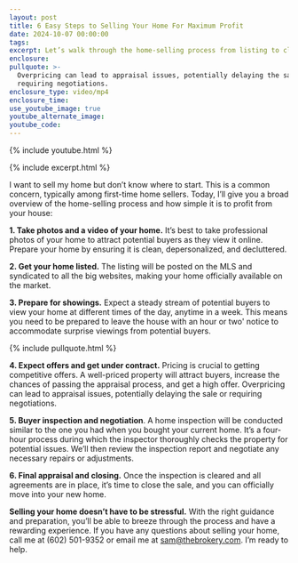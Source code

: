 ```yaml
---
layout: post
title: 6 Easy Steps to Selling Your Home For Maximum Profit
date: 2024-10-07 00:00:00
tags:
excerpt: Let’s walk through the home-selling process from listing to closing.
enclosure:
pullquote: >-
  Overpricing can lead to appraisal issues, potentially delaying the sale or
  requiring negotiations.
enclosure_type: video/mp4
enclosure_time:
use_youtube_image: true
youtube_alternate_image:
youtube_code:
---
```

{% include youtube.html %}

{% include excerpt.html %}

I want to sell my home but don’t know where to start. This is a common concern, typically among first-time home sellers. Today, I’ll give you a broad overview of the home-selling process and how simple it is to profit from your house:

**1\. Take photos and a video of your home.** It’s best to take professional photos of your home to attract potential buyers as they view it online. Prepare your home by ensuring it is clean, depersonalized, and decluttered.

**2\. Get your home listed.** The listing will be posted on the MLS and syndicated to all the big websites, making your home officially available on the market.

**3\. Prepare for showings.** Expect a steady stream of potential buyers to view your home at different times of the day, anytime in a week. This means you need to be prepared to leave the house with an hour or two' notice to accommodate surprise viewings from potential buyers.

{% include pullquote.html %}

**4\. Expect offers and get under contract.** Pricing is crucial to getting competitive offers. A well-priced property will attract buyers, increase the chances of passing the appraisal process, and get a high offer. Overpricing can lead to appraisal issues, potentially delaying the sale or requiring negotiations.

**5\. Buyer inspection and negotiation**. A home inspection will be conducted similar to the one you had when you bought your current home. It’s a four-hour process during which the inspector thoroughly checks the property for potential issues. We’ll then review the inspection report and negotiate any necessary repairs or adjustments.

**6\. Final appraisal and closing.** Once the inspection is cleared and all agreements are in place, it’s time to close the sale, and you can officially move into your new home.

**Selling your home doesn’t have to be stressful.** With the right guidance and preparation, you’ll be able to breeze through the process and have a rewarding experience. If you have any questions about selling your home, call me at (602) 501-9352 or email me at [sam@thebrokery.com](mailto:sam@thebrokery.com). I’m ready to help.